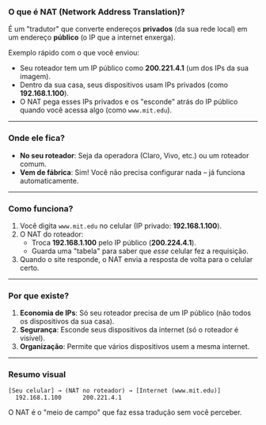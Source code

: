 ### **O que é NAT (Network Address Translation)?**  
É um "tradutor" que converte endereços **privados** (da sua rede local) em um endereço **público** (o IP que a internet enxerga).  

Exemplo rápido com o que você enviou:  
- Seu roteador tem um IP público como **200.221.4.1** (um dos IPs da sua imagem).  
- Dentro da sua casa, seus dispositivos usam IPs privados (como **192.168.1.100**).  
- O NAT pega esses IPs privados e os "esconde" atrás do IP público quando você acessa algo (como `www.mit.edu`).  

---

### **Onde ele fica?**  
- **No seu roteador**: Seja da operadora (Claro, Vivo, etc.) ou um roteador comum.  
- **Vem de fábrica**: Sim! Você não precisa configurar nada – já funciona automaticamente.  

---

### **Como funciona?**  
1. Você digita `www.mit.edu` no celular (IP privado: **192.168.1.100**).  
2. O NAT do roteador:  
   - Troca **192.168.1.100** pelo IP público (**200.224.4.1**).  
   - Guarda uma "tabela" para saber que *esse* celular fez a requisição.  
3. Quando o site responde, o NAT envia a resposta de volta para o celular certo.  

---

### **Por que existe?**  
1. **Economia de IPs**: Só seu roteador precisa de um IP público (não todos os dispositivos da sua casa).  
2. **Segurança**: Esconde seus dispositivos da internet (só o roteador é visível).  
3. **Organização**: Permite que vários dispositivos usem a mesma internet.  

---

### **Resumo visual**  
```
[Seu celular] → (NAT no roteador) → [Internet (www.mit.edu)]  
  192.168.1.100      200.221.4.1  
```  
O NAT é o "meio de campo" que faz essa tradução sem você perceber.  

